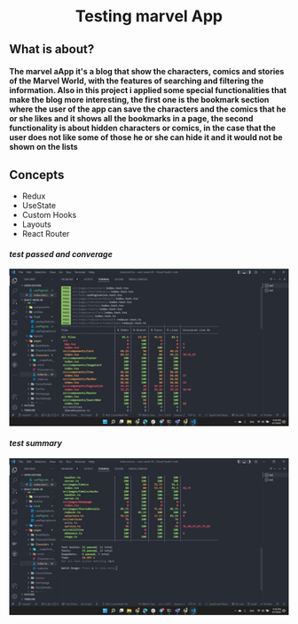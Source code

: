 # <center> Testing marvel App </center>

## What is about?

#### The marvel aApp it's a blog that show the characters, comics and stories of the Marvel World, with the features of searching and filtering the information. Also in this project i applied some special functionalities that make the blog more interesting, the first one is the bookmark section where the user of the app can save the characters and the comics that he or she likes and it shows all the bookmarks in a page, the second functionality is about hidden characters or comics, in the case that the user does not like some of those he or she can hide it and it would not be shown on the lists

## Concepts 
- Redux
- UseState
- Custom Hooks
- Layouts
- React Router

#### _test passed and converage_

![testpassed](./public/img/screenshoots/testpassed.jpg)

#### _test summary_

![testsummary](./public/img/screenshoots/testsumary.jpg)




